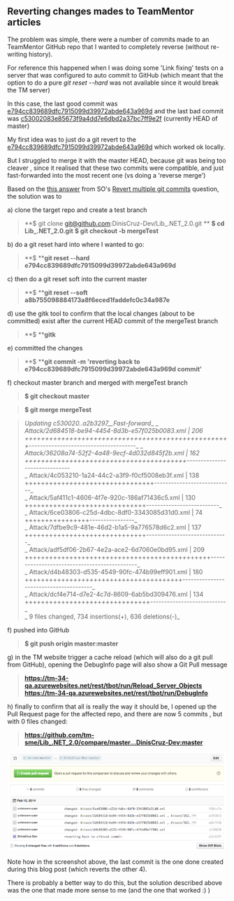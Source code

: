 ## Reverting changes mades to TeamMentor articles

The problem was simple, there were a number of commits made to an TeamMentor GitHub repo that I wanted to completely reverse (without re-writing history).

For reference this happened when I was doing some 'Link fixing' tests on a server that was configured to auto commit to GitHub (which meant that the option to do a pure _git reset --hard_ was not available since it would break the TM server)

In this case, the last good commit was [e794cc839689dfc7915099d39972abde643a969d](https://github.com/tm-sme/Lib_.NET_2.0/commit/e794cc839689dfc7915099d39972abde643a969d) and the last bad commit was [c53002083e85673f9a4dd7e6dbd2a37bc7ff9e2f](https://github.com/DinisCruz-Dev/Lib_.NET_2.0/commit/c53002083e85673f9a4dd7e6dbd2a37bc7ff9e2f) (currently HEAD of master)

My first idea was to just do a git revert to the [e794cc839689dfc7915099d39972abde643a969d](https://github.com/tm-sme/Lib_.NET_2.0/commit/e794cc839689dfc7915099d39972abde643a969d) which worked ok locally.

But I struggled to merge it with the master HEAD, because git was being too cleaver , since it realised that these two commits were compatible, and just fast-forwarded into the most recent one (vs doing a 'reverse merge')  

Based on the [this answer](http://stackoverflow.com/a/1470452/262379) from SO's [Revert multiple git commits](http://stackoverflow.com/questions/1463340/revert-multiple-git-commits) question, the solution was to

a) clone the target repo and create a test branch  


> **$ git clone git@github.com:DinisCruz-Dev/Lib_.NET_2.0.git **
> **$ cd  Lib_.NET_2.0.git**
> **$ git checkout -b mergeTest**

b) do a git reset hard into where I wanted to go:  

> **$ ****git reset --hard e794cc839689dfc7915099d39972abde643a969d**

c) then do a git reset soft into the current master

> **$ ****git reset --soft a8b755098884173a8f6eced1faddefc0c34a987e**

d) use the gitk tool to confirm that the local changes (about to be committed) exist after the current HEAD commit of the mergeTest branch

> **$ ****gitk**

e) committed the changes

> **$ ****git commit -m 'reverting back to e794cc839689dfc7915099d39972abde643a969d commit'**

f) checkout master branch and merged with mergeTest branch

> **$ git checkout master**

> **$ git merge mergeTest**

> _Updating c530020..a2b3297__Fast-forward__ _      
> _Attack/2d684518-be94-4454-8d3b-e57f025b0083.xml | 206 +++++++++++++++++++++++++++++++++++++++++++++++++++--------------------------------------__ _    
>_Attack/36208a74-52f2-4a48-9ecf-4d032d845f2b.xml | 162 ++++++++++++++++++++++++++++++++++++++++------------------------------_  
>_ Attack/4c053210-1a24-44c2-a3f9-f0cf5008eb3f.xml | 138 ++++++++++++++++++++++++++++++++----------------------------_  
>_ Attack/5af411c1-4606-4f7e-920c-186af71436c5.xml | 130 ++++++++++++++++++++++++++++++--------------------------_  
>_ Attack/6ce03806-c25d-4dbc-8df0-3343085d31d0.xml |  74 ++++++++++++++++----------------_  
>_ Attack/7dfbe9c9-481e-46d2-b1a5-9a776578d6c2.xml | 137 ++++++++++++++++++++++++++++++-----------------------------_  
>_ Attack/adf5df06-2b67-4e2a-ace2-6d7060e0bd95.xml | 209 ++++++++++++++++++++++++++++++++++++++++++++++---------------------------------------------_  
>_ Attack/d4b48303-d535-4549-90fc-474b99eff901.xml | 180 +++++++++++++++++++++++++++++++++++++++---------------------------------------_  
>_ Attack/dcf4e714-d7e2-4c7d-8609-6ab5bd309476.xml | 134 +++++++++++++++++++++++++++++++---------------------------_  
>_ 9 files changed, 734 insertions(+), 636 deletions(-)_


f) pushed into GitHub  

> **$ git push origin master:master**

g) in the TM website trigger a cache reload (which will also do a git pull from GitHub), opening the DebugInfo page will also show a Git Pull message  


> **https://tm-34-qa.azurewebsites.net/rest/tbot/run/Reload_Server_Objects**
> **https://tm-34-qa.azurewebsites.net/rest/tbot/run/DebugInfo**

h) finally to confirm that all is really the way it should be, I opened up the Pull Request page for the affected repo, and there are now 5 commits , but with 0 files changed:

> **https://github.com/tm-sme/Lib_.NET_2.0/compare/master...DinisCruz-Dev:master**

![](images/Screen_Shot_2014-02-10_at_16_48_55.png)

Note how in the screenshot above, the last commit is the one done created during this blog post (which reverts the other 4).

There is probably a better way to do this, but the solution described above was the one that made more sense to me (and the one that worked :)  )  
